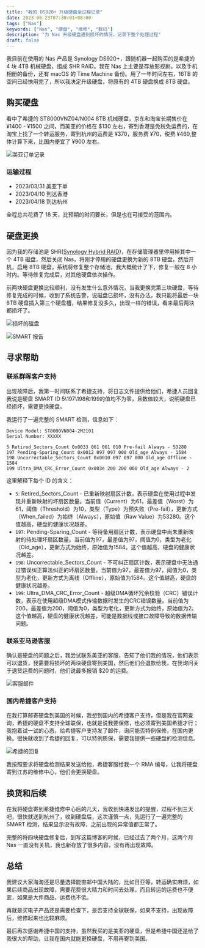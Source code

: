 ```yaml
---
title: "我的 DS920+ 升级硬盘全过程记录"
date: 2023-06-23T07:30:01+08:00
tags: ["Nas"]
keywords: ["Nas", "硬盘", "维修", "数码"]
description: "为 Nas 升级硬盘遇到损坏的情况，记录下整个处理过程"
draft: false
---
```


我目前在使用的 Nas 产品是 Synology DS920+，跟随机器一起购买的是希捷的 4 块 4TB 机械硬盘，组成 SHR RAID。我在 Nas 上主要是存放影视剧，以及手机相册的备份，还有 macOS 的 Time Machine 备份。用了一年时间左右，16TB 的空间已经快用完了，所以我决定升级硬盘，将原有的 4TB 硬盘换成 8TB 硬盘。

## 购买硬盘
看中了希捷的 ST8000VNZ04/N004 8TB 机械硬盘，京东和淘宝长期售价在 ¥1400 - ¥1500 之间，而美亚的价格在 $130 左右，寄到香港是免税免运费的，在淘宝上找了一个转运服务，寄到杭州的运费是 ¥370，服务费 ¥70，税费 ¥460,整体计算下来，比国内便宜了 ¥900 左右。

![美亚订单记录](https://static.codming.com/img/202306231351530.png)

### 运输过程

- 2023/03/31 美亚下单
- 2023/04/10 到达香港
- 2023/04/18 到达杭州

全程总共花费了 18 天，比预期的时间要长，但是也在可接受的范围内。

## 硬盘更换

因为我的存储池是 SHR([Synology Hybrid RAID](https://kb.synology.com/en-us/DSM/tutorial/What_is_Synology_Hybrid_RAID_SHR))，在存储管理器里停用掉其中一个 4TB 磁盘，然后关闭 Nas，将刚才停用的硬盘更换为新的 8TB 硬盘，然后开机，启用 8TB 硬盘，系统将修复整个存储池，我大概统计了下，修复一般在 8 小时内。等待修复完成后，对其他硬盘依次操作。

前两块硬盘更换比较顺利，没有发生什么意外情况，当我更换完第三块硬盘，等待修复完成的时候，收到了系统告警，说磁盘已损坏，没有办法，我只能将最后一块 8TB 硬盘插入第三个硬盘槽，结果修复没多久，出现一样的错误，看来最后两块都损坏了。

![损坏的磁盘](https://static.codming.com/img/202306231441762.png)

![SMART 报告](https://static.codming.com/img/202306231442850.png)


## 寻求帮助
### 联系群晖客户支持
出现故障后，我第一时间联系了希捷支持，将日志文件提供给他们，希捷人员回复我说是硬盘 SMART ID 5\197\198和199的值均不为零，且数值较大，说明硬盘已经损坏，需要更换硬盘。

我运行了一遍完整的 SMART 检测，信息如下：
```
Device Model: ST8000VN004-2M2101
Serial Number: XXXXX

5 Retired_Sectors_Count 0x0033 061 061 010 Pre-fail Always - 53280
197 Pending-Sparing_Count 0x0012 097 097 000 Old_age Always - 1584
198 Uncorrectable_Sectors_Count 0x0010 097 097 000 Old_age Offline - 1584
199 Ultra_DMA_CRC_Error_Count 0x003e 200 200 000 Old_age Always - 2
```

这里解释下每个 ID 的含义：
- `5`: Retired_Sectors_Count - 已重新映射扇区计数，表示硬盘在使用过程中发现并重新映射的坏扇区数量。当前值（Current）为61，最差值（Worst）为61，阈值（Threshold）为10，类型（Type）为预失败（Pre-fail），更新方式（When_failed）为始终（Always），原始值（Raw Value）为53280。这个值越高，硬盘的健康状况越差。
- `197`: Pending-Sparing_Count - 等待备用扇区计数，表示硬盘中尚未重新映射的待处理坏扇区数量。当前值为97，最差值为97，阈值为0，类型为老化（Old_age），更新方式为始终，原始值为1584。这个值越高，硬盘的健康状况越差。
- `198`: Uncorrectable_Sectors_Count - 不可纠正扇区计数，表示硬盘中无法通过错误纠正算法纠正的坏扇区数量。当前值为97，最差值为97，阈值为0，类型为老化，更新方式为离线（Offline），原始值为1584。这个值越高，硬盘的健康状况越差。
- `199`: Ultra_DMA_CRC_Error_Count - 超级DMA循环冗余校验（CRC）错误计数，表示在使用超级DMA模式传输数据时发生的CRC错误数量。当前值为200，最差值为200，阈值为0，类型为老化，更新方式为始终，原始值为2。这个值越高，硬盘的健康状况越差，可能是数据线或接口故障导致的数据传输问题。



### 联系亚马逊客服
确认是硬盘的问题之后，我尝试联系美亚的客服，告知了他们我的情况，他们表示可以退货，我需要将损坏的两块硬盘寄到美国，然后他们会退款给我，在我询问关于退货运费的问题时，他们说最多报销 $20 的运费。

![客服邮件](https://static.codming.com/img/202306231522809.png)

### 国内希捷客户支持

在我打算邮寄硬盘到美国的时候，我想到国内的希捷客户支持，但是我在官网查询，希捷的硬盘不支持全球联保，也就是说我要保修，也必须寄到美国希捷才行；我抱着试一试的心态，给希捷客户支持发了邮件，询问能否特例保修，在国内更换。很快就收到了希捷的回复，可以特例质保，需要我提供一些硬盘的检测信息。

![希捷的回复](https://static.codming.com/img/202306231526067.png)

我按照要求将硬盘检测结果发送给他，希捷客服给我一个 RMA 编号，让我将硬盘寄到江苏的维修中心，他们会更换硬盘。


## 换货和后续

在我将硬盘寄到希捷维修中心后的几天，我收到快递发出的提醒，过程不到三天吧，很快就送到杭州了，收到硬盘后，这次谨慎一点，先运行了一遍完整的 SMART 检测，结果显示没有故障，之前出现的异常值都正常了。

完整的将四块硬盘修复后，到写这篇博客的时候，已经过去了两个月，这两个月 Nas 一直没有关机，我也新存放了很多内容，没有再出现故障。

## 总结
我建议大家海淘还是尽量选择能直邮中国大陆的，比如日亚等，转运确实麻烦，如果后续商品出现故障，需要花费很大精力和时间去处理，而且转运的运费也不便宜，如果是大件商品，运费也不低。

再就是买电子产品还是需要检查下，是否支持全球联保，如果不支持，出现故障后，维修起来也比较麻烦。

最后再次感谢希捷中国的支持，虽然我买的是美亚的硬盘，但是希捷中国还是给了我很大的帮助，让我在国内就能更换硬盘，不用再寄到美国。
